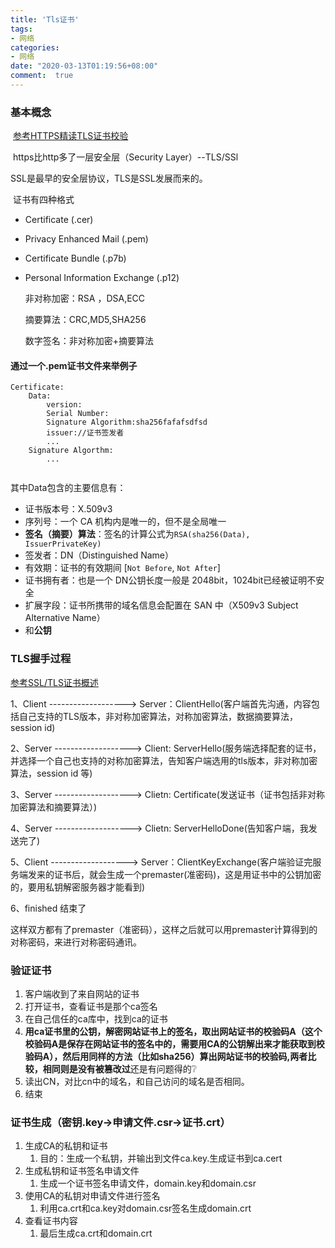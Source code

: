 ```yaml
---
title: 'Tls证书'
tags: 
- 网络
categories: 
- 网络
date: "2020-03-13T01:19:56+08:00"
comment:  true  
---
```


###  基本概念

​	[参考HTTPS精读TLS证书校验](https://zhuanlan.zhihu.com/p/30655259)

​	https比http多了一层安全层（Security Layer）--TLS/SSl

SSL是最早的安全层协议，TLS是SSL发展而来的。

​	证书有四种格式

- Certificate (.cer)
- Privacy Enhanced Mail (.pem)
- Certificate Bundle (.p7b)
- Personal Information Exchange (.p12)

  非对称加密：RSA ，DSA,ECC

  摘要算法：CRC,MD5,SHA256

  数字签名：非对称加密+摘要算法

#### 通过一个.pem证书文件来举例子

```she
Certificate:
	Data:
		version:
		Serial Number:
		Signature Algorithm:sha256fafafsdfsd
		issuer://证书签发者
		...
	Signature Algorthm:
		...
	
```

其中Data包含的主要信息有：

- 证书版本号：X.509v3
- 序列号：一个 CA 机构内是唯一的，但不是全局唯一
- **签名（摘要）算法**：签名的计算公式为`RSA(sha256(Data), IssuerPrivateKey)`
- 签发者：DN（Distinguished Name）
- 有效期：证书的有效期间 [`Not Before`, `Not After`]
- 证书拥有者：也是一个 DN公钥长度一般是 2048bit，1024bit已经被证明不安全
- 扩展字段：证书所携带的域名信息会配置在 SAN 中（X509v3 Subject Alternative Name）
- 和**公钥**

### TLS握手过程

[参考SSL/TLS证书概述](https://segmentfault.com/a/1190000009002353)

1、Client  ------------------->  Server：ClientHello(客户端首先沟通，内容包括自己支持的TLS版本，非对称加密算法，对称加密算法，数据摘要算法，session id)

2、Server -------------------> Client: ServerHello(服务端选择配套的证书，并选择一个自己也支持的对称加密算法，告知客户端选用的tls版本，非对称加密算法，session id 等)

3、Server -------------------> Clietn: Certificate(发送证书（证书包括非对称加密算法和摘要算法）)

4、Server -------------------> Clietn: ServerHelloDone(告知客户端，我发送完了)

5、Client  ------------------->  Server：ClientKeyExchange(客户端验证完服务端发来的证书后，就会生成一个premaster(准密码)，这是用证书中的公钥加密的，要用私钥解密服务器才能看到)

6、finished  结束了

这样双方都有了premaster（准密码），这样之后就可以用premaster计算得到的对称密码，来进行对称密码通讯。

### 验证证书

1. 客户端收到了来自网站的证书
2. 打开证书，查看证书是那个ca签名
3. 在自己信任的ca库中，找到ca的证书
4. **用ca证书里的公钥，解密网站证书上的签名，取出网站证书的校验码A（这个校验码A是保存在网站证书的签名中的，需要用CA的公钥解出来才能获取到校验码A），然后用同样的方法（比如sha256）算出网站证书的校验码,两者比较，相同则是没有被篡改过**还是有问题得的:grey_question:
5. 读出CN，对比cn中的域名，和自己访问的域名是否相同。
6. 结束

### 证书生成（密钥.key->申请文件.csr->证书.crt）

1. 生成CA的私钥和证书
   1. 目的：生成一个私钥，并输出到文件ca.key.生成证书到ca.cert
2. 生成私钥和证书签名申请文件
   1. 生成一个证书签名申请文件，domain.key和domain.csr
3. 使用CA的私钥对申请文件进行签名
   1. 利用ca.crt和ca.key对domain.csr签名生成domain.crt
4. 查看证书内容
   1. 最后生成ca.crt和domain.crt

